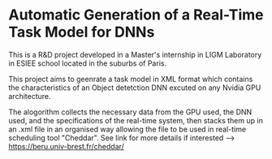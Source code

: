 # Automatic Generation of a Real-Time Task Model for DNNs
This is a R&D project developed in a Master's internship in LIGM Laboratory in ESIEE school located in the suburbs of Paris.

This project aims to geenrate a task model in XML format which contains the characteristics of an Object detetction DNN excuted on any Nvidia GPU architecture.

The alogorithm collects the necessary data from the GPU used, the DNN used, and the specifications of the real-time system, then stacks them up in an .xml file in an organised way allowing the file to be used in real-time scheduling tool "Cheddar". 
See link for more details if interested --> https://beru.univ-brest.fr/cheddar/


